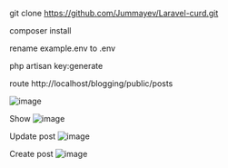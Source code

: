 git clone https://github.com/Jummayev/Laravel-curd.git


composer install

rename example.env to .env

php artisan key:generate


route  http://localhost/blogging/public/posts

![image](https://user-images.githubusercontent.com/82907151/122652696-7dee5d00-d159-11eb-8ecc-1befb0ecac40.png)

Show
![image](https://user-images.githubusercontent.com/82907151/122652725-a7a78400-d159-11eb-907b-30b670ad980f.png)

Update post 
![image](https://user-images.githubusercontent.com/82907151/122652856-84310900-d15a-11eb-82f0-cb385d846a8f.png)

Create post
![image](https://user-images.githubusercontent.com/82907151/122652880-a88ce580-d15a-11eb-9991-c89e404baef1.png)

